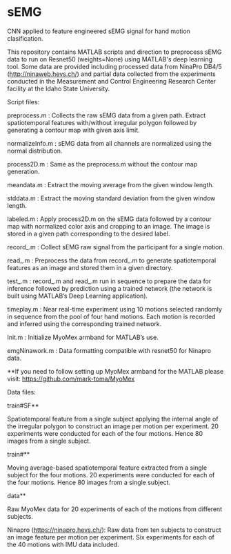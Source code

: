 # sEMG
CNN applied to feature engineered sEMG signal for hand motion clasification.

This repository contains MATLAB scripts and direction to preprocess sEMG data to run on Resnet50 (weights=None) using MATLAB's deep learning tool. Some data are provided including processed data from NinaPro DB4/5 (http://ninaweb.hevs.ch/) and partial data collected from the experiments conducted in the Measurement and Control Engineering Research Center facility at the Idaho State University.

Script files:

preprocess.m : Collects the raw sEMG data from a given path. Extract spatiotemporal features with/without irregular polygon followed by generating a contour map with given axis limit.

normalizeInfo.m : sEMG data from all channels are normalized using the normal distribution.

process2D.m : Same as the preprocess.m without the contour map generation.

meandata.m : Extract the moving average from the given window length.

stddata.m : Extract the moving standard deviation from the given window length.

labeled.m : Apply process2D.m on the sEMG data followed by a contour map with normalized color axis and cropping to an image. The image is stored in a given path corresponding to the desired label.

record_.m : Collect sEMG raw signal from the participant for a single motion.

read_.m : Preprocess the data from record_.m to generate spatiotemporal features as an image and stored them in a given directory.

test_.m : record_.m and read_.m run in sequence to prepare the data for inference followed by prediction using a trained network (the network is built using MATLAB’s Deep Learning application).

timeplay.m : Near real-time experiment using 10 motions selected randomly in sequence from the pool of four hand motions. Each motion is recorded and inferred using the corresponding trained network.

Init.m : Initialize MyoMex armband for MATLAB’s use.

emgNinawork.m : Data formatting compatible with resnet50 for Ninapro data.

**If you need to follow setting up MyoMex armband for the MATLAB please visit: https://github.com/mark-toma/MyoMex


Data files:

train#SF**

Spatiotemporal feature from a single subject applying the internal angle of the irregular polygon to construct an image per motion per experiment. 20 experiments were conducted for each of the four motions. Hence 80 images from a single subject.

train#** 

Moving average-based spatiotemporal feature extracted from a single subject for the four motions. 20 experiments were conducted for each of the four motions. Hence 80 images from a single subject.

data**

Raw MyoMex data for 20 experiments of each of the motions from different subjects.

Ninapro (https://ninapro.hevs.ch/): Raw data from ten subjects to construct an image feature per motion per experiment. Six experiments for each of the 40 motions with IMU data included.
